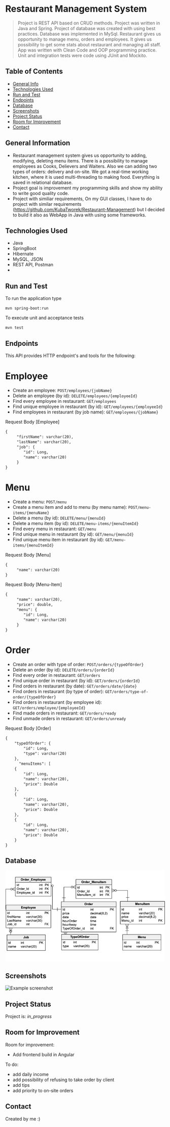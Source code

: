 # Restaurant Management System
> Project is REST API based on CRUD methods. Project was written in Java and Spring. Project of database was created with using best practices. Database was implemented in MySql. Restaurant gives us opportunity to manage menu, orders and employees. It gives us possibility to get some stats about restaurant and managing all staff. App was written with Clean Code and OOP programming practice. Unit and integration tests were code using JUnit and Mockito.


## Table of Contents
* [General Info](#general-information)
* [Technologies Used](#technologies-used)
* [Run and Test](#run-and-test)
* [Endpoints](#endpoints)
* [Database](#database)
* [Screenshots](#screenshots)
* [Project Status](#project-status)
* [Room for Improvement](#room-for-improvement)
* [Contact](#contact)


## General Information
- Restaurant management system gives us opportunity to adding, modifying, deleting menu items. There is a possibility to manage employees as Cooks, Delievers and Waiters. Also we can adding two types of orders: delivery and on-site. We got a real-time working kitchen, where it is used multi-threading to making food. Everything is saved in relational database.
- Project goal is improvement my programming skills and show my ability to write good quality code.
- Project with similiar requirements, On my GUI classes, I have to do project with similar requirements (https://github.com/KubaTworek/Restaurant-Management) but I decided to build it also as WebApp in Java with using some frameworks.


## Technologies Used
- Java
- SpringBoot
- Hibernate
- MySQL, JSON
- REST API, Postman
- 

## Run and Test

To run the application type

```
mvn spring-boot:run
```

To execute unit and acceptance tests

```
mvn test
```

## Endpoints

This API provides HTTP endpoint's and tools for the following:

# Employee
* Create an employee: `POST/employees/{jobName}`
* Delete an employee (by id): `DELETE/employees/{employeeId}`
* Find every employee in restaurant: `GET/employees`
* Find unique employee in restaurant (by id): `GET/employees/{employeeId}`
* Find employees in restaurant (by job name): `GET/employees/{jobName}`

Request Body [Employee]
```
{
     "firstName": varchar(20),
     "lastName": varchar(20),
     "job": {
        "id": Long,
        "name": varchar(20)
     }
}
```

# Menu
* Create a menu: `POST/menu`
* Create a menu item and add to menu (by menu name): `POST/menu-items/{menuName}`
* Delete a menu (by id): `DELETE/menu/{menuId}`
* Delete a menu item (by id): `DELETE/menu-items/{menuItemId}`
* Find every menu in restaurant: `GET/menu`
* Find unique menu in restaurant (by id): `GET/menu/{menuId}`
* Find unique menu item in restaurant (by id): `GET/menu-items/{menuItemId}`

Request Body [Menu]
```
{
     "name": varchar(20)
}
```

Request Body [Menu-Item]
```
{
     "name": varchar(20),
     "price": double,
     "menu": {
        "id": Long,
        "name": varchar(20)
     }
}
```

# Order
* Create an order with type of order: `POST/orders/{typeOfOrder}`
* Delete an order (by id): `DELETE/orders/{orderId}`
* Find every order in restaurant: `GET/orders`
* Find unique order in restaurant (by id): `GET/orders/{orderId}`
* Find orders in restaurant (by date): `GET/orders/date/{date}`
* Find orders in restaurant (by type of order): `GET/orders/type-of-order/{typeOfOrder}`
* Find orders in restaurant (by employee id): `GET/orders/employee/{employeeId}`
* Find made orders in restaurant: `GET/orders/ready`
* Find unmade orders in restaurant: `GET/orders/unready`
  
Request Body [Order]
```
{
    "typeOfOrder": {
        "id": Long,
        "type": varchar(20)
    },
      "menuItems": [
    {
        "id": Long,
        "name": varchar(20),
        "price": Double
    },
    {
        "id": Long,
        "name": varchar(20),
        "price": Double
    },
    {
        "id": Long,
        "name": varchar(20),
        "price": Double
    }
}
```


## Database
![Example screenshot](database-schema.png)
<!-- If you have screenshots you'd like to share, include them here. -->
  
  
## Screenshots
![Example screenshot](./img/screenshot.png)
<!-- If you have screenshots you'd like to share, include them here. -->


## Project Status
Project is: _in_progress_


## Room for Improvement

Room for improvement:
- Add frontend build in Angular

To do:
- add daily income
- add possibility of refusing to take order by client
- add tips
- add priority to on-site orders


## Contact
Created by me :)